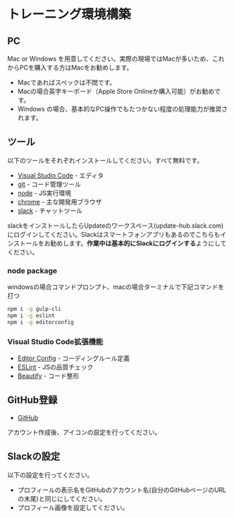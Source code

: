 # トレーニング環境構築

## PC

Mac or Windows を用意してください。実際の現場ではMacが多いため、これからPCを購入する方はMacをお勧めします。

* Macであればスペックは不問です。
* Macの場合英字キーボード（Apple Store Onlineか購入可能）がお勧めです。
* Windows の場合、基本的なPC操作でもたつかない程度の処理能力が推奨されます。

## ツール

以下のツールをそれぞれインストールしてください。すべて無料です。

* [Visual Studio Code](https://code.visualstudio.com/Download) - エディタ
* [git](https://git-scm.com/) - コード管理ツール
* [node](https://nodejs.org/ja/download/) - JS実行環境
* [chrome](https://support.google.com/chrome/answer/95346?co=GENIE.Platform%3DDesktop&amp;hl=ja) - 主な開発用ブラウザ
* [slack](https://slack.com/downloads/) - チャットツール

slackをインストールしたらUpdateのワークスペース\(update-hub.slack.com\)にログインしてください。Slackはスマートフォンアプリもあるのでこちらもインストールをお勧めします。**作業中は基本的にSlackにログインする**ようにしてください。

### node package

windowsの場合コマンドプロンプト、macの場合ターミナルで下記コマンドを打つ

```bash
npm i -g gulp-cli
npm i -g eslint
npm i -g editorconfig
```

### Visual Studio Code拡張機能

* [Editor Config](https://marketplace.visualstudio.com/items?itemName=EditorConfig.EditorConfig) - コーディングルール定義
* [ESLint](https://marketplace.visualstudio.com/items?itemName=dbaeumer.vscode-eslint) - JSの品質チェック
* [Beautify](https://marketplace.visualstudio.com/items?itemName=HookyQR.beautify) - コード整形

## GitHub登録

* [GitHub](https://github.com/)

アカウント作成後、アイコンの設定を行ってください。

## Slackの設定

以下の設定を行ってください。

* プロフィールの表示名をGitHubのアカウント名\(自分のGitHubページのURLの末尾\)と同じにしてください。
* プロフィール画像を設定してください。



